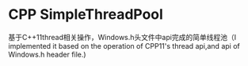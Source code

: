 # CPP SimpleThreadPool
基于C++11thread相关操作，Windows.h头文件中api完成的简单线程池（I implemented it based on the operation of CPP11's thread api,and api of Windows.h header file.)
